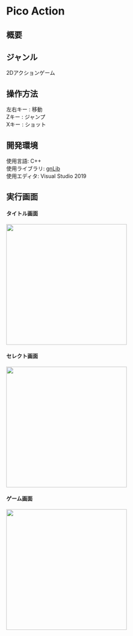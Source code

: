 # Pico Action

## 概要

## ジャンル
2Dアクションゲーム

## 操作方法  
左右キー : 移動  
Zキー : ジャンプ  
Xキー : ショット  

## 開発環境
使用言語: C++  
使用ライブラリ: [gnLib](https://github.com/gon027/gnLib)  
使用エディタ: Visual Studio 2019

## 実行画面
#### タイトル画面
<img src="https://github.com/gon027/gnGame/blob/master/Images/Image_Title.png" width="320">

#### セレクト画面
<img src="https://github.com/gon027/gnGame/blob/master/Images/Image_Select.PNG" width="320">

#### ゲーム画面
<img src="https://github.com/gon027/gnGame/blob/master/Images/Image_Game.PNG" width="320">
